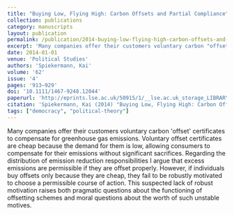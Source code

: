 ```yaml
---
title: "Buying Low, Flying High: Carbon Offsets and Partial Compliance"
collection: publications
category: manuscripts
layout: publication
permalink: /publication/2014-buying-low-flying-high-carbon-offsets-and-partial-
excerpt: 'Many companies offer their customers voluntary carbon "offset" certificates to compensate for greenhouse gas emissions. Voluntary offset certificates are cheap because the demand for them is low, allowing consumers to compensate for their emissions without significant sacrifices. Regarding the distribution of emission reduction responsibilities I argue that excess emissions are permissible if they are offset properly. However, if individuals buy offsets only because they are cheap, they fail to be robustly motivated to choose a permissible course of action.'
date: 2014-01-01
venue: 'Political Studies'
authors: 'Spiekermann, Kai'
volume: '62'
issue: '4'
pages: '913–929'
doi: '10.1111/1467-9248.12044'
paperurl: 'http://eprints.lse.ac.uk/50915/1/__lse.ac.uk_storage_LIBRARY_Secondary_libfile_shared_repository_Content_Spiekermann%2C%20K_Buying%20low_Spiekermann_Buying%20low_2015.pdf'
citation: 'Spiekermann, Kai (2014) "Buying Low, Flying High: Carbon Offsets and Partial Compliance", Political Studies, 62(4), pp. 913–929.'
tags: ["democracy", "political-theory"]
---
```


Many companies offer their customers voluntary carbon 'offset' certificates to compensate for greenhouse gas emissions. Voluntary offset certificates are cheap because the demand for them is low, allowing consumers to compensate for their emissions without significant sacrifices. Regarding the distribution of emission reduction responsibilities I argue that excess emissions are permissible if they are offset properly. However, if individuals buy offsets only because they are cheap, they fail to be robustly motivated to choose a permissible course of action. This suspected lack of robust motivation raises both pragmatic questions about the functioning of offsetting schemes and moral questions about the worth of such unstable motives.